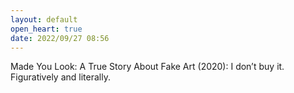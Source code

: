 ```yaml
---
layout: default
open_heart: true
date: 2022/09/27 08:56
---
```


Made You Look: A True Story About Fake Art (2020): I don’t buy it. Figuratively and literally.
